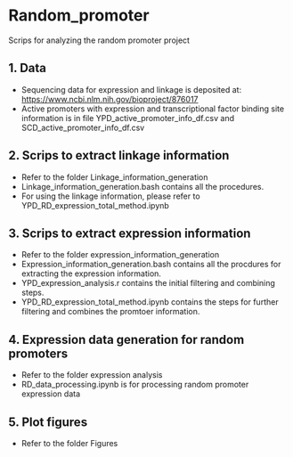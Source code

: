 # Random_promoter
Scrips for analyzing the random promoter project
## 1. Data
* Sequencing data for expression and linkage is deposited at: https://www.ncbi.nlm.nih.gov/bioproject/876017
* Active promoters with expression and transcriptional factor binding site information is in file YPD_active_promoter_info_df.csv and SCD_active_promoter_info_df.csv
## 2. Scrips to extract linkage information
* Refer to the folder Linkage_information_generation
* Linkage_information_generation.bash contains all the procedures.
* For using the linkage information, please refer to YPD_RD_expression_total_method.ipynb

## 3. Scrips to extract expression information
* Refer to the folder expression_information_generation
* Expression_information_generation.bash contains all the procdures for extracting the expression information.
* YPD_expression_analysis.r contains the initial filtering and combining steps.
* YPD_RD_expression_total_method.ipynb contains the steps for further filtering and combines the promtoer information.

## 4. Expression data generation for random promoters
* Refer to the folder expression analysis
* RD_data_processing.ipynb is for processing random promoter expression data

## 5. Plot figures
* Refer to the folder Figures

